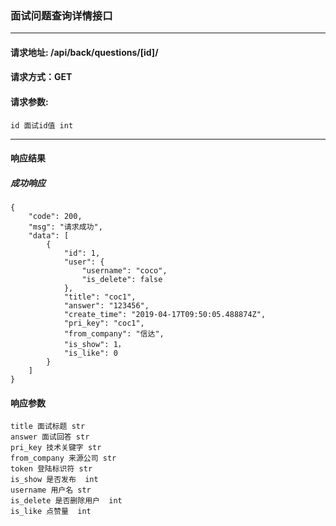 
### 面试问题查询详情接口

***

#### 请求地址: /api/back/questions/[id]/

#### 请求方式：GET

#### 请求参数:

    id 面试id值 int
    
*** 

#### 响应结果

##### 成功响应

    {
        "code": 200,
        "msg": "请求成功",
        "data": [
            {
                "id": 1,
                "user": {
                    "username": "coco",
                    "is_delete": false
                },
                "title": "coc1",
                "answer": "123456",
                "create_time": "2019-04-17T09:50:05.488874Z",
                "pri_key": "coc1",
                "from_company": "信达",
                "is_show": 1，
                "is_like": 0
            }
        ]
    }
    
#### 响应参数

    title 面试标题 str
    answer 面试回答 str  
    pri_key 技术关键字 str  
    from_company 来源公司 str  
    token 登陆标识符 str 
    is_show 是否发布  int 
    username 用户名 str
    is_delete 是否删除用户  int
    is_like 点赞量  int